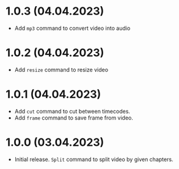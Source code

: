 # 1.0.3 (04.04.2023)

* Add `mp3` command to convert video into audio

# 1.0.2 (04.04.2023)

* Add `resize` command to resize video

# 1.0.1 (04.04.2023)

* Add `cut` command to cut between timecodes.
* Add `frame` command to save frame from video.

# 1.0.0 (03.04.2023)

* Initial release. `Split` command to split video by given chapters.
